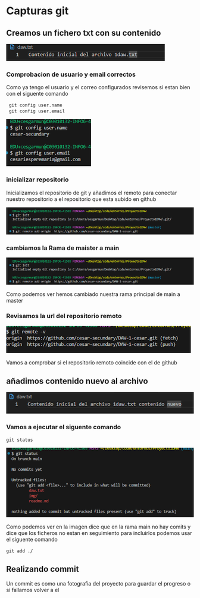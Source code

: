 # Capturas git

## Creamos un fichero txt con su contenido

![fichero txt](/img/fichero_create_txt.png)

### Comprobacion de usuario y email correctos

Como ya tengo el usuario y el correo configurados revisemos si estan bien con el siguente comando

```git
 git config user.name
 git config user.email
```

![git config](/img/git_config.png)

### inicializar repositorio

Inicializamos el repositorio de git y añadimos el remoto para
conectar nuestro repositorio a el repositorio que esta subido en github

![git init y git add remote](/img/image.png)

### cambiamos la Rama de maister a main

![git branch](/img/image.png)

Como podemos ver hemos cambiado nuestra rama principal de
main a master

### Revisamos la url del repositorio remoto

![git remote](/img/git_remote.png)

Vamos a comprobar si el repositorio remoto coincide con el de github

## añadimos contenido nuevo al archivo

![contenido nuevo](/img/fichero_create_txt_modify.png)

### Vamos a ejecutar el siguente comando

```git
git status
```

![git add](/img/git_addd.png)

Como podemos ver en la imagen dice que en la rama main no hay comits y dice que los ficheros no estan en seguimiento para incluirlos podemos usar el siguente comando

```git
git add ./
```

## Realizando commit

Un commit es como una fotografia del proyecto para guardar el progreso o si fallamos volver a el

